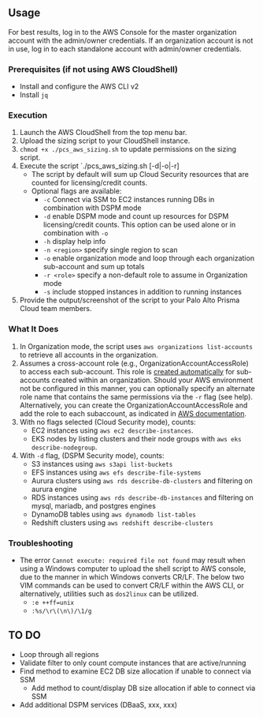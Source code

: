 
## Usage
For best results, log in to the AWS Console for the master organization account with the admin/owner credentials. If an organization account is not in use, log in to each standalone account with admin/owner credentials.
   
### Prerequisites (if not using AWS CloudShell)  
* Install and configure the AWS CLI v2  
* Install `jq` 
    
### Execution  
1. Launch the AWS CloudShell from the top menu bar.  
3. Upload the sizing script to your CloudShell instance.  
4. `chmod +x ./pcs_aws_sizing.sh` to update permissions on the sizing script.  
5. Execute the script `./pcs_aws_sizing.sh [-d|-o|-r]  
   * The script by default will sum up Cloud Security resources that are counted for licensing/credit counts.  
   * Optional flags are available:  
      * `-c` Connect via SSM to EC2 instances running DBs in combination with DSPM mode  
      * `-d` enable DSPM mode and count up resources for DSPM licensing/credit counts. This option can be used alone or in combination with `-o`  
      * `-h` display help info  
      * `-n <region>` specify single region to scan  
      * `-o` enable organization mode and loop through each organization sub-account and sum up totals  
      * `-r <role>` specify a non-default role to assume in Organization mode  
      * `-s` include stopped instances in addition to running instances  
6. Provide the output/screenshot of the script to your Palo Alto Prisma Cloud team members.  

### What It Does
1. In Organization mode, the script uses `aws organizations list-accounts` to retrieve all accounts in the organization.  
1. Assumes a cross-account role (e.g., OrganizationAccountAccessRole) to access each sub-account. This role is [created automatically](https://docs.aws.amazon.com/organizations/latest/userguide/orgs_manage_accounts_create-cross-account-role.html) for sub-accounts created within an organization.  Should your AWS environment not be configured in this manner, you can optionally specify an alternate role name that contains the same permissions via the `-r` flag (see help).
Alternatively, you can create the OrganizationAccountAccessRole and add the role to each subaccount, as indicated in [AWS documentation](https://docs.aws.amazon.com/organizations/latest/userguide/orgs_manage_accounts_create-cross-account-role.html).
1. With no flags selected (Cloud Security mode), counts:
    * EC2 instances using `aws ec2 describe-instances`.  
    * EKS nodes by listing clusters and their node groups with `aws eks describe-nodegroup`.  
1. With `-d` flag, (DSPM Security mode), counts:
    * S3 instances using `aws s3api list-buckets`
    * EFS instances using `aws efs describe-file-systems`
    * Aurura clusters using `aws rds describe-db-clusters` and filtering on aurura engine
    * RDS instances using `aws rds describe-db-instances` and filtering on mysql, mariadb, and postgres engines
    * DynamoDB tables using `aws dynamodb list-tables`
    * Redshift clusters using `aws redshift describe-clusters`
      
### Troubleshooting
* The error `Cannot execute: required file not found` may result when using a Windows computer to upload the shell script to AWS console, due to the manner in which Windows converts CR/LF. The below two VIM commands can be used to convert CR/LF within the AWS CLI, or alternatively, utilities such as `dos2linux` can be utilized.
   * `:e ++ff=unix`
   * `:%s/\r\(\n\)/\1/g`
 
## TO DO
*  Loop through all regions
*  Validate filter to only count compute instances that are active/running
*  Find method to examine EC2 DB size allocation if unable to connect via SSM
   *  Add method to count/display DB size allocation if able to connect via SSM
*  Add additional DSPM services (DBaaS, xxx, xxx)
